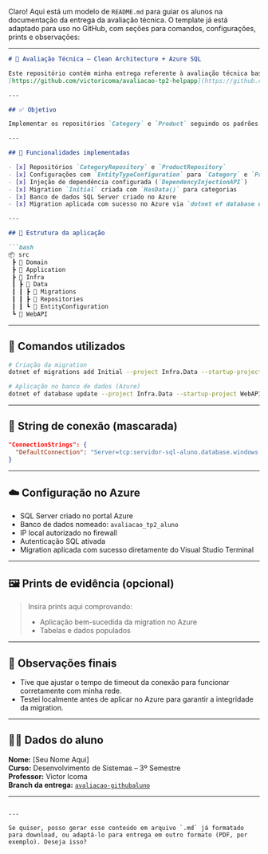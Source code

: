 ﻿Claro! Aqui está um modelo de `README.md` para guiar os alunos na documentação da entrega da avaliação técnica. O template já está adaptado para uso no GitHub, com seções para comandos, configurações, prints e observações:

---

```markdown
# 📘 Avaliação Técnica – Clean Architecture + Azure SQL

Este repositório contém minha entrega referente à avaliação técnica baseada no repositório original do professor:  
[https://github.com/victoricoma/avaliacao-tp2-helpapp](https://github.com/victoricoma/avaliacao-tp2-helpapp)

---

## ✅ Objetivo

Implementar os repositórios `Category` e `Product` seguindo os padrões da Clean Architecture, aplicar a migration `Initial` e conectar a aplicação com uma instância de SQL Server no Azure.

---

## 🚀 Funcionalidades implementadas

- [x] Repositórios `CategoryRepository` e `ProductRepository`
- [x] Configurações com `EntityTypeConfiguration` para `Category` e `Product`
- [x] Injeção de dependência configurada (`DependencyInjectionAPI`)
- [x] Migration `Initial` criada com `HasData()` para categorias
- [x] Banco de dados SQL Server criado no Azure
- [x] Migration aplicada com sucesso no Azure via `dotnet ef database update`

---

## 🧱 Estrutura da aplicação

```bash
📦 src
 ┣ 📂 Domain
 ┣ 📂 Application
 ┣ 📂 Infra
 ┃ ┣ 📂 Data
 ┃ ┃ ┣ 📂 Migrations
 ┃ ┃ ┣ 📂 Repositories
 ┃ ┃ ┗ 📂 EntityConfiguration
 ┗ 📂 WebAPI
```

---

## 🔧 Comandos utilizados

```bash
# Criação da migration
dotnet ef migrations add Initial --project Infra.Data --startup-project WebAPI

# Aplicação no banco de dados (Azure)
dotnet ef database update --project Infra.Data --startup-project WebAPI
```

---

## 🔗 String de conexão (mascarada)

```json
"ConnectionStrings": {
  "DefaultConnection": "Server=tcp:servidor-sql-aluno.database.windows.net,1433;Initial Catalog=NomeDoBanco;Persist Security Info=False;User ID=aluno_azure;Password=********;MultipleActiveResultSets=False;Encrypt=True;TrustServerCertificate=False;Connection Timeout=30;"
}
```

---

## ☁️ Configuração no Azure

- SQL Server criado no portal Azure
- Banco de dados nomeado: `avaliacao_tp2_aluno`
- IP local autorizado no firewall
- Autenticação SQL ativada
- Migration aplicada com sucesso diretamente do Visual Studio Terminal

---

## 🖼️ Prints de evidência (opcional)

> Insira prints aqui comprovando:
> - Aplicação bem-sucedida da migration no Azure
> - Tabelas e dados populados

---

## 🧠 Observações finais

- Tive que ajustar o tempo de timeout da conexão para funcionar corretamente com minha rede.
- Testei localmente antes de aplicar no Azure para garantir a integridade da migration.

---

## 👨‍💻 Dados do aluno

**Nome:** [Seu Nome Aqui]  
**Curso:** Desenvolvimento de Sistemas – 3º Semestre  
**Professor:** Victor Icoma  
**Branch da entrega:** [`avaliacao-githubaluno`](https://github.com/SEU_USUARIO/avaliacao-tp2-helpapp/tree/avaliacao-githubaluno)

---
```

---

Se quiser, posso gerar esse conteúdo em arquivo `.md` já formatado para download, ou adaptá-lo para entrega em outro formato (PDF, por exemplo). Deseja isso?